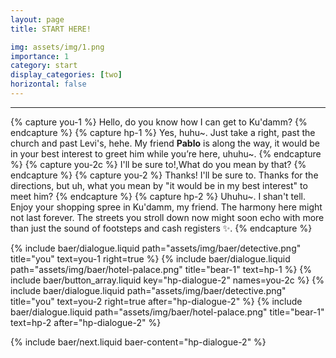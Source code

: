 ```yaml
---
layout: page
title: START HERE!

img: assets/img/1.png
importance: 1
category: start
display_categories: [two]
horizontal: false
---
```


---

<!-- Dialogue -->
{% capture you-1 %}
  Hello, do you know how I can get to Ku'damm?
{% endcapture %}
{% capture hp-1 %}
  Yes, huhu~. Just take a right, past the church and past Levi's, hehe. My friend <b>Pablo</b> is along the way, it would be in your best interest to greet him while you’re here, uhuhu~.
{% endcapture %}
{% capture you-2c %}
  I'll be sure to!,What do you mean by that?
{% endcapture %}
{% capture you-2 %}
  <span baer-content="hp-dialogue-2" baer-option="0">Thanks! I'll be sure to.</span>
  <span baer-content="hp-dialogue-2" baer-option="1">Thanks for the directions, but uh, what you mean by "it would be in my best interest" to meet him?</span>
{% endcapture %}
{% capture hp-2 %}
  Uhuhu~. <span baer-content="hp-dialogue-2" baer-option="1">I shan't tell.</span> Enjoy your shopping spree in Ku'damm, my friend. The harmony here might not last forever. The streets you stroll down now might soon echo with more than just the sound of footsteps and cash registers &#x2728;.
{% endcapture %}

<div class="baer-dialogue-group">
  {% include baer/dialogue.liquid path="assets/img/baer/detective.png" title="you" text=you-1 right=true %}
  {% include baer/dialogue.liquid path="assets/img/baer/hotel-palace.png" title="bear-1" text=hp-1 %}
  {% include baer/button_array.liquid key="hp-dialogue-2" names=you-2c %}
  {% include baer/dialogue.liquid path="assets/img/baer/detective.png" title="you" text=you-2 right=true after="hp-dialogue-2" %}
  {% include baer/dialogue.liquid path="assets/img/baer/hotel-palace.png" title="bear-1" text=hp-2 after="hp-dialogue-2" %}
</div>

{% include baer/next.liquid baer-content="hp-dialogue-2" %}

